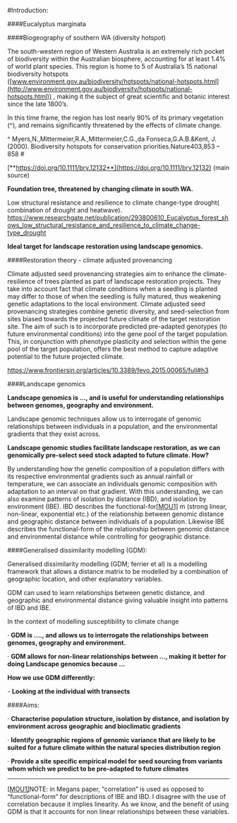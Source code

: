 #Introduction:

####Eucalyptus marginata



####Biogeography of southern WA (diversity hotspot)

The south-western region of Western Australia is an extremely rich pocket of biodiversity within the Australian biosphere, accounting for at least 1.4% of world plant species. This region is home to 5 of Australia’s 15 national biodiversity hotspots  ([www.environment.gov.au/biodiversity/hotspots/national-hotspots.html](http://www.environment.gov.au/biodiversity/hotspots/national-hotspots.html)) , making it the subject of great scientific and botanic interest since the late 1800’s. 

In this time frame, the region has lost nearly 90% of its primary vegetation (^), and remains significantly threatened by the effects of climate change. 

 ^  Myers,N.,Mittermeier,R.A.,Mittermeier,C.G.,da  Fonseca,G.A.B.&Kent,  J.  (2000).  Biodiversity  hotspots  for       conservation  priorities.Nature403,853 – 858 #

[**https://doi.org/10.1111/brv.12132**](https://doi.org/10.1111/brv.12132) (main source)

 **Foundation tree, threatened by changing climate in south WA.** 

Low structural resistance and resilience to climate change-type drought( combination of drought and heatwave). https://www.researchgate.net/publication/293800610_Eucalyptus_forest_shows_low_structural_resistance_and_resilience_to_climate_change-type_drought

**Ideal target for landscape restoration using landscape genomics.**



####Restoration theory - climate adjusted provenancing

Climate adjusted seed provenancing strategies aim to enhance the climate-resilience of trees planted as part of landscape restoration projects. They take into account fact that climate conditions when a seedling is planted may differ to those of when the seedling is fully matured, thus weakening genetic adaptations to the local environment. Climate adjusted seed provenancing strategies combine genetic diversity, and seed-selection from sites biased towards the projected future climate of the target restoration site. The aim of such is to incorporate predicted pre-adapted genotypes (to future environmental conditions) into the gene pool of the target population. This, in conjunction with phenotype plasticity and selection within the gene pool of the target population, offers the best method to capture adaptive potential to the future projected climate.

https://www.frontiersin.org/articles/10.3389/fevo.2015.00065/full#h3



####Landscape genomics

**Landscape genomics is …, and is useful for understanding relationships between genomes, geography and environment.** 

 Landscape genomic techniques allow us to interrogate of genomic relationships between individuals in a population, and the environmental gradients that they exist across. 

**Landscape genomic studies facilitate landscape restoration, as we can genomically pre-select seed stock adapted to future climate.  How?**

By understanding how the genetic composition of a population differs with its respective environmental gradients such as annual rainfall or temperature, we can associate an individuals genomic composition with adaptation to an interval on that gradient. With this understanding, we can also examine patterns of isolation by distance (IBD), and isolation by environment (IBE). IBD describes the functional-for[[MOU1\]](#_msocom_1) m (strong linear, non-linear, exponential etc.) of the relationship between genomic distance and geographic distance between individuals of a population. Likewise IBE describes the functional-form of the relationship between genomic distance and environmental distance while controlling for geographic distance.

 

####Generalised dissimilarity modelling (GDM):

Generalised dissimilarity modelling (GDM; ferrier et al) is a modelling framework that allows a distance matrix to be modelled by a combination of geographic location, and other explanatory variables. 

 GDM can used to learn relationships between genetic distance, and geographic and environmental distance giving valuable insight into patterns of IBD and IBE. 

 In the context of modelling susceptibility to climate change

·      **GDM is …., and allows us to interrogate the relationships between genomes, geography and environment.**

·      **GDM allows for non-linear relationships between …,  making it better for doing Landscape genomics because …**

**How we use GDM differently:**

\-       **Looking at the individual with transects**



####Aims:

· **Characterise population structure, isolation by distance, and isolation by environment across geographic and bioclimatic gradients**

· **Identify geographic regions of genomic variance that are likely to be suited for a future climate within the natural species distribution region**

· **Provide a site specific empirical model for seed sourcing from variants whom which we predict to be pre-adapted to future climates**

 

------



 [[MOU1\]](#_msoanchor_1)NOTE: in Megans paper, “correlation” is used as opposed to “functional-form” for descriptions of IBE and IBD. I disagree with the use of correlation because it implies linearity. As we know, and the benefit of using GDM is that it accounts for non linear relationships between these variables.  

 

